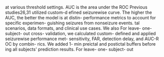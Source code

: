 at various threshold settings. AUC is the area under the ROC
Previous studies26,31 utilized custom-d efined seizurewise curve. The higher the AUC, the better the model is at distin-
performance metrics to account for specific experimen- guishing seizures from nonseizure events.
tal scenarios, data formats, and clinical use cases. We also For leave- one- subject- out cross- validation, we calculated
custom- defined and applied seizurewise performance met- sensitivity, FAR, detection delay, and AUC-R OC by combin-
rics. We added 1- min preictal and postictal buffers before ing all subjects' prediction results. For leave- one- subject- out